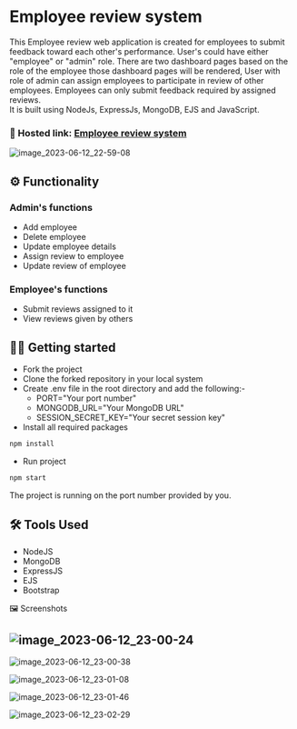 # Employee review system

This Employee review web application is created for employees to submit feedback toward each other's performance. User's could have either "employee" or "admin" role. There are two dashboard pages based on the role of the employee those dashboard pages will be rendered, User with role of admin can assign employees to participate in review of other employees. Employees can only submit feedback required by assigned reviews. \
It is built using NodeJs, ExpressJs, MongoDB, EJS and JavaScript.

### 🔗 Hosted link: [Employee review system](https://employee-review-system-ul7m.onrender.com)

![image_2023-06-12_22-59-08](https://github.com/chandra827/Employee_review_System/assets/100562557/2e8b69ad-9793-445e-a30d-82ded26e4014)


## ⚙️ Functionality

### Admin's functions

- Add employee
- Delete employee
- Update employee details
- Assign review to employee
- Update review of employee

### Employee's functions

- Submit reviews assigned to it
- View reviews given by others

## 🧑‍💻 Getting started

- Fork the project
- Clone the forked repository in your local system
- Create .env file in the root directory and add the following:-
  - PORT="Your port number"
  - MONGODB_URL="Your MongoDB URL"
  - SESSION_SECRET_KEY="Your secret session key"
- Install all required packages

```bash
npm install
```

- Run project

```bash
npm start
```

The project is running on the port number provided by you.

## 🛠️ Tools Used

- NodeJS
- MongoDB
- ExpressJS
- EJS
- Bootstrap


🖼️ Screenshots
## ![image_2023-06-12_23-00-24](https://github.com/chandra827/Employee_review_System/assets/100562557/06ce0dca-9489-4545-8820-52e0e567f999)


![image_2023-06-12_23-00-38](https://github.com/chandra827/Employee_review_System/assets/100562557/93dd4903-671a-4d6a-bcfe-983de91d6f58)

![image_2023-06-12_23-01-08](https://github.com/chandra827/Employee_review_System/assets/100562557/eb7ff3f2-68b9-48f3-9229-a7702f14c043)

![image_2023-06-12_23-01-46](https://github.com/chandra827/Employee_review_System/assets/100562557/c0004c49-fdb0-4aef-8e65-429249fc3e5f)

![image_2023-06-12_23-02-29](https://github.com/chandra827/Employee_review_System/assets/100562557/d8c8db8c-dca0-4bcb-83b1-923307ee023e)
